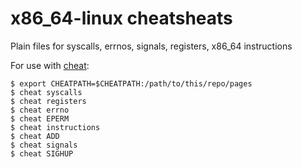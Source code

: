 # x86_64-linux cheatsheats

Plain files for syscalls, errnos, signals, registers, x86_64 instructions

For use with [cheat](https://github.com/chrisallenlane/cheat):

```console
$ export CHEATPATH=$CHEATPATH:/path/to/this/repo/pages
$ cheat syscalls
$ cheat registers
$ cheat errno
$ cheat EPERM
$ cheat instructions
$ cheat ADD
$ cheat signals
$ cheat SIGHUP
```
